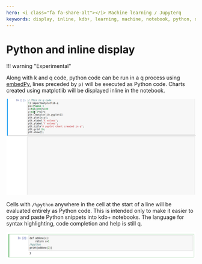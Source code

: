 ```yaml
---
hero: <i class="fa fa-share-alt"></i> Machine learning / Jupyterq
keywords: display, inline, kdb+, learning, machine, notebook, python, q
---
```


# Python and inline display


!!! warning "Experimental" 

Along with k and q code, python code can be run in a q process using [embedPy](https://github.com/kxsystems/embedpy), lines preceded by `p)` will be executed as Python code.
Charts created using matplotlib will be displayed inline in the notebook. 

![matplotlib](img/matplotlib.gif "Matplotlib inline display")

Cells with `/%python` anywhere in the cell at the start of a line will be evaluated entirely as Python code.
This is intended only to make it easier to copy and paste Python snippets into kdb+ notebooks.
The language for syntax highlighting, code completion and help is still q.

![python](img/python.png "Python code")